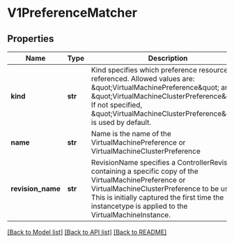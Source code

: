 # V1PreferenceMatcher

## Properties
Name | Type | Description | Notes
------------ | ------------- | ------------- | -------------
**kind** | **str** | Kind specifies which preference resource is referenced. Allowed values are: \&quot;VirtualMachinePreference\&quot; and \&quot;VirtualMachineClusterPreference\&quot;. If not specified, \&quot;VirtualMachineClusterPreference\&quot; is used by default. | [optional] 
**name** | **str** | Name is the name of the VirtualMachinePreference or VirtualMachineClusterPreference | 
**revision_name** | **str** | RevisionName specifies a ControllerRevision containing a specific copy of the VirtualMachinePreference or VirtualMachineClusterPreference to be used. This is initially captured the first time the instancetype is applied to the VirtualMachineInstance. | [optional] 

[[Back to Model list]](../README.md#documentation-for-models) [[Back to API list]](../README.md#documentation-for-api-endpoints) [[Back to README]](../README.md)



